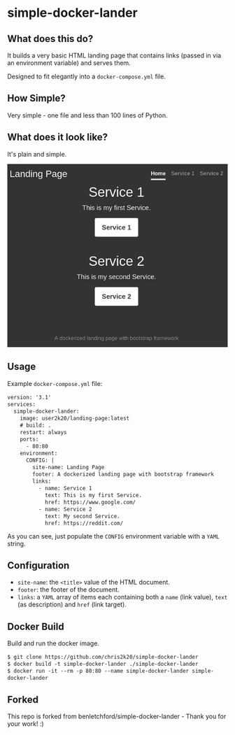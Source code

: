 # simple-docker-lander

## What does this do?

It builds a very basic HTML landing page that contains links (passed in via an environment variable) and serves them.

Designed to fit elegantly into a `docker-compose.yml` file.

## How Simple?

Very simple - one file and less than 100 lines of Python.

## What does it look like?

It's plain and simple.

![simple-docker-lamder](simple-docker-lander.png)


## Usage

Example `docker-compose.yml` file:

```
version: '3.1'
services:
  simple-docker-lander:
    image: user2k20/landing-page:latest
    # build: .
    restart: always
    ports:
      - 80:80
    environment:
      CONFIG: |
        site-name: Landing Page
        footer: A dockerized landing page with bootstrap framework
        links:
          - name: Service 1
            text: This is my first Service. 
            href: https://www.google.com/
          - name: Service 2
            text: My second Service. 
            href: https://reddit.com/
```

As you can see, just populate the `CONFIG` environment variable with a `YAML` string.

## Configuration

- `site-name`: the `<title>` value of the HTML document.
- `footer`: the footer of the document.
- `links`: a `YAML` array of items each containing both a `name` (link value), `text` (as description) and `href` (link target).

## Docker Build

Build and run the docker image.
```
$ git clone https://github.com/chris2k20/simple-docker-lander
$ docker build -t simple-docker-lander ./simple-docker-lander
$ docker run -it --rm -p 80:80 --name simple-docker-lander simple-docker-lander
```

## Forked 
This repo is forked from benletchford/simple-docker-lander - Thank you for your work! :) 
